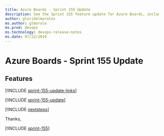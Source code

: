 ```yaml
---
title: Azure Boards - Sprint 155 Update
description: See the Sprint 155 feature update for Azure Boards, including next steps.
author: gloridelmorales
ms.author: glmorale
ms.prod: devops
ms.technology: devops-release-notes
ms.date: 07/22/2019
---
```


# Azure Boards - Sprint 155 Update

## Features

[!INCLUDE [sprint-155-update-links](../includes/boards/sprint-155-update-links.md)]

[!INCLUDE [sprint-155-update](../includes/boards/sprint-155-update.md)]

[!INCLUDE [nextsteps](../includes/nextsteps.md)]

Thanks,

[!INCLUDE [sprint-155](../includes/signer/sprint-155.md)]
